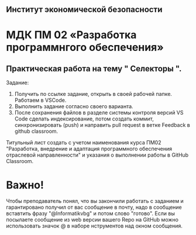 ## Институт экономической безопасности

# МДК ПМ 02 «Разработка программнгого обеспечения»

##  Практическая работа на тему " Селекторы ".

Задание:
1) Получить по ссылке задание, открыть в своей рабочей папке. Работаем в VSCode.
2) Выполнить задание согласно своего варианта.
3) После сохранения файлов  в разделе системы контроля версий VS Code сделать индексирование, потом создать коммит, синхронизировать (push) и направить pull request в ветке Feedback в github classroom.
 
Титульный лист создать с учетом наименования курса ПМ02 "Разработка, внедрение и адаптация программного обеспечения отраслевой направленности" и указания о выполнении работы в GitHub Classroom.
  
 # Важно!
 Чтобы преподаватель понял, что вы закончили работать с заданием и гарантировано получил от вас сообщение в почту, надо в сообщение вставтить фразу "@Informatikvbg" и потом    слово  "готово". 
 Если вы посылаете сообщение из web версии вашего Repo на GitHub можно использовать значок @ в наборе нструментов над окном сообщения.

 

